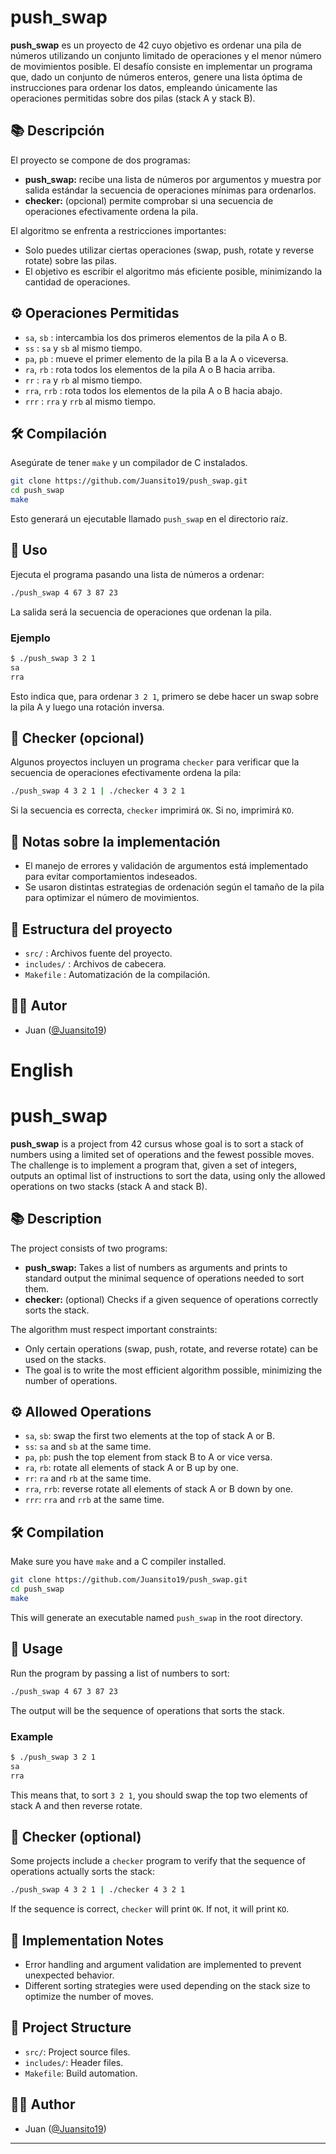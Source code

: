 # push_swap

**push_swap** es un proyecto de 42 cuyo objetivo es ordenar una pila de números utilizando un conjunto limitado de operaciones y el menor número de movimientos posible. El desafío consiste en implementar un programa que, dado un conjunto de números enteros, genere una lista óptima de instrucciones para ordenar los datos, empleando únicamente las operaciones permitidas sobre dos pilas (stack A y stack B).

## 📚 Descripción

El proyecto se compone de dos programas:

- **push_swap:** recibe una lista de números por argumentos y muestra por salida estándar la secuencia de operaciones mínimas para ordenarlos.
- **checker:** (opcional) permite comprobar si una secuencia de operaciones efectivamente ordena la pila.

El algoritmo se enfrenta a restricciones importantes:
- Solo puedes utilizar ciertas operaciones (swap, push, rotate y reverse rotate) sobre las pilas.
- El objetivo es escribir el algoritmo más eficiente posible, minimizando la cantidad de operaciones.

## ⚙️ Operaciones Permitidas

- `sa`, `sb` : intercambia los dos primeros elementos de la pila A o B.
- `ss` : `sa` y `sb` al mismo tiempo.
- `pa`, `pb` : mueve el primer elemento de la pila B a la A o viceversa.
- `ra`, `rb` : rota todos los elementos de la pila A o B hacia arriba.
- `rr` : `ra` y `rb` al mismo tiempo.
- `rra`, `rrb` : rota todos los elementos de la pila A o B hacia abajo.
- `rrr` : `rra` y `rrb` al mismo tiempo.

## 🛠️ Compilación

Asegúrate de tener `make` y un compilador de C instalados.

```bash
git clone https://github.com/Juansito19/push_swap.git
cd push_swap
make
```

Esto generará un ejecutable llamado `push_swap` en el directorio raíz.

## 🚀 Uso

Ejecuta el programa pasando una lista de números a ordenar:

```bash
./push_swap 4 67 3 87 23
```

La salida será la secuencia de operaciones que ordenan la pila.

### Ejemplo

```bash
$ ./push_swap 3 2 1
sa
rra
```

Esto indica que, para ordenar `3 2 1`, primero se debe hacer un swap sobre la pila A y luego una rotación inversa.

## 🧪 Checker (opcional)

Algunos proyectos incluyen un programa `checker` para verificar que la secuencia de operaciones efectivamente ordena la pila:

```bash
./push_swap 4 3 2 1 | ./checker 4 3 2 1
```

Si la secuencia es correcta, `checker` imprimirá `OK`. Si no, imprimirá `KO`.

## 📝 Notas sobre la implementación

- El manejo de errores y validación de argumentos está implementado para evitar comportamientos indeseados.
- Se usaron distintas estrategias de ordenación según el tamaño de la pila para optimizar el número de movimientos.

## 📂 Estructura del proyecto

- `src/` : Archivos fuente del proyecto.
- `includes/` : Archivos de cabecera.
- `Makefile` : Automatización de la compilación.

## 🧑‍💻 Autor

- Juan ([@Juansito19](https://github.com/Juansito19))

# English

# push_swap

**push_swap** is a project from 42 cursus whose goal is to sort a stack of numbers using a limited set of operations and the fewest possible moves. The challenge is to implement a program that, given a set of integers, outputs an optimal list of instructions to sort the data, using only the allowed operations on two stacks (stack A and stack B).

## 📚 Description

The project consists of two programs:

- **push_swap:** Takes a list of numbers as arguments and prints to standard output the minimal sequence of operations needed to sort them.
- **checker:** (optional) Checks if a given sequence of operations correctly sorts the stack.

The algorithm must respect important constraints:
- Only certain operations (swap, push, rotate, and reverse rotate) can be used on the stacks.
- The goal is to write the most efficient algorithm possible, minimizing the number of operations.

## ⚙️ Allowed Operations

- `sa`, `sb`: swap the first two elements at the top of stack A or B.
- `ss`: `sa` and `sb` at the same time.
- `pa`, `pb`: push the top element from stack B to A or vice versa.
- `ra`, `rb`: rotate all elements of stack A or B up by one.
- `rr`: `ra` and `rb` at the same time.
- `rra`, `rrb`: reverse rotate all elements of stack A or B down by one.
- `rrr`: `rra` and `rrb` at the same time.

## 🛠️ Compilation

Make sure you have `make` and a C compiler installed.

```bash
git clone https://github.com/Juansito19/push_swap.git
cd push_swap
make
```

This will generate an executable named `push_swap` in the root directory.

## 🚀 Usage

Run the program by passing a list of numbers to sort:

```bash
./push_swap 4 67 3 87 23
```

The output will be the sequence of operations that sorts the stack.

### Example

```bash
$ ./push_swap 3 2 1
sa
rra
```

This means that, to sort `3 2 1`, you should swap the top two elements of stack A and then reverse rotate.

## 🧪 Checker (optional)

Some projects include a `checker` program to verify that the sequence of operations actually sorts the stack:

```bash
./push_swap 4 3 2 1 | ./checker 4 3 2 1
```

If the sequence is correct, `checker` will print `OK`. If not, it will print `KO`.

## 📝 Implementation Notes

- Error handling and argument validation are implemented to prevent unexpected behavior.
- Different sorting strategies were used depending on the stack size to optimize the number of moves.

## 📂 Project Structure

- `src/`: Project source files.
- `includes/`: Header files.
- `Makefile`: Build automation.

## 🧑‍💻 Author

- Juan ([@Juansito19](https://github.com/Juansito19))

---
